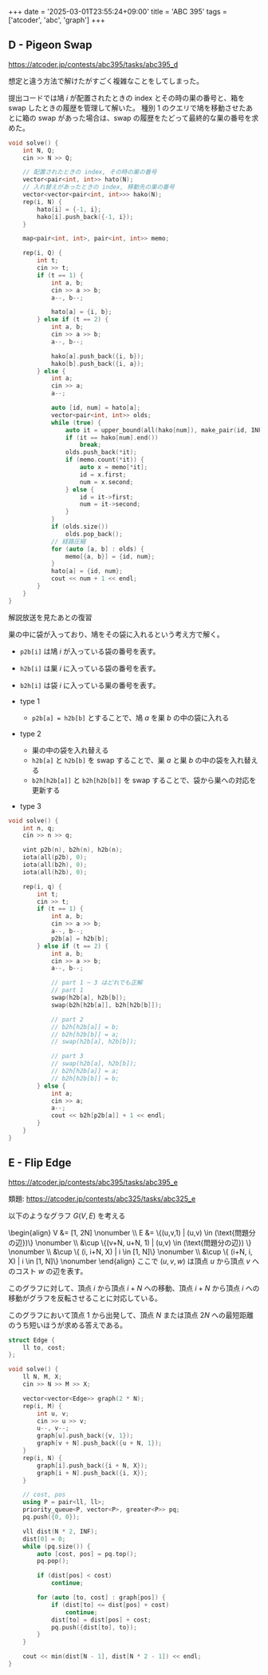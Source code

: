 +++
date = '2025-03-01T23:55:24+09:00'
title = 'ABC 395'
tags = ['atcoder', 'abc', 'graph']
+++

## D - Pigeon Swap

<https://atcoder.jp/contests/abc395/tasks/abc395_d>

想定と違う方法で解けたがすごく複雑なことをしてしまった。

提出コードでは鳩 $i$ が配置されたときの index とその時の巣の番号と、箱を swap したときの履歴を管理して解いた。
種別 1 のクエリで鳩を移動させたあとに箱の swap があった場合は、swap の履歴をたどって最終的な巣の番号を求めた。

```cpp
void solve() {
    int N, Q;
    cin >> N >> Q;

    // 配置されたときの index, その時の巣の番号
    vector<pair<int, int>> hato(N);
    // 入れ替えがあったときの index, 移動先の巣の番号
    vector<vector<pair<int, int>>> hako(N);
    rep(i, N) {
        hato[i] = {-1, i};
        hako[i].push_back({-1, i});
    }

    map<pair<int, int>, pair<int, int>> memo;

    rep(i, Q) {
        int t;
        cin >> t;
        if (t == 1) {
            int a, b;
            cin >> a >> b;
            a--, b--;

            hato[a] = {i, b};
        } else if (t == 2) {
            int a, b;
            cin >> a >> b;
            a--, b--;

            hako[a].push_back({i, b});
            hako[b].push_back({i, a});
        } else {
            int a;
            cin >> a;
            a--;

            auto [id, num] = hato[a];
            vector<pair<int, int>> olds;
            while (true) {
                auto it = upper_bound(all(hako[num]), make_pair(id, INF));
                if (it == hako[num].end())
                    break;
                olds.push_back(*it);
                if (memo.count(*it)) {
                    auto x = memo[*it];
                    id = x.first;
                    num = x.second;
                } else {
                    id = it->first;
                    num = it->second;
                }
            }
            if (olds.size())
                olds.pop_back();
            // 経路圧縮
            for (auto [a, b] : olds) {
                memo[{a, b}] = {id, num};
            }
            hato[a] = {id, num};
            cout << num + 1 << endl;
        }
    }
}
```

解説放送を見たあとの復習

巣の中に袋が入っており、鳩をその袋に入れるという考え方で解く。

- `p2b[i]` は鳩 $i$ が入っている袋の番号を表す。
- `h2b[i]` は巣 $i$ に入っている袋の番号を表す。
- `b2h[i]` は袋 $i$ に入っている巣の番号を表す。

- type 1
  - `p2b[a] = h2b[b]` とすることで、鳩 $a$ を巣 $b$ の中の袋に入れる
- type 2
  - 巣の中の袋を入れ替える
  - `h2b[a]` と `h2b[b]` を swap することで、巣 $a$ と巣 $b$ の中の袋を入れ替える
  - `b2h[h2b[a]]` と `b2h[h2b[b]]` を swap することで、袋から巣への対応を更新する
- type 3

```cpp
void solve() {
    int n, q;
    cin >> n >> q;

    vint p2b(n), b2h(n), h2b(n);
    iota(all(p2b), 0);
    iota(all(b2h), 0);
    iota(all(h2b), 0);

    rep(i, q) {
        int t;
        cin >> t;
        if (t == 1) {
            int a, b;
            cin >> a >> b;
            a--, b--;
            p2b[a] = h2b[b];
        } else if (t == 2) {
            int a, b;
            cin >> a >> b;
            a--, b--;

            // part 1 ~ 3 はどれでも正解
            // part 1
            swap(h2b[a], h2b[b]);
            swap(b2h[h2b[a]], b2h[h2b[b]]);

            // part 2
            // b2h[h2b[a]] = b;
            // b2h[h2b[b]] = a;
            // swap(h2b[a], h2b[b]);

            // part 3
            // swap(h2b[a], h2b[b]);
            // b2h[h2b[a]] = a;
            // b2h[h2b[b]] = b;
        } else {
            int a;
            cin >> a;
            a--;
            cout << b2h[p2b[a]] + 1 << endl;
        }
    }
}
```

## E - Flip Edge

<https://atcoder.jp/contests/abc395/tasks/abc395_e>

類題: <https://atcoder.jp/contests/abc325/tasks/abc325_e>

以下のようなグラフ $G(V, E)$ を考える

\begin{align}
    V &= [1, 2N] \nonumber \\\\
    E &= \\{(u,v,1) | (u,v) \in (\text{問題分の辺})\\} \nonumber \\\\
        &\cup \\{(v+N, u+N, 1) | (u,v) \in (\text{問題分の辺}) \\} \nonumber \\\\
        &\cup \\{ (i, i+N, X) | i \in [1, N]\\} \nonumber \\\\
        &\cup \\{ (i+N, i, X) | i \in [1, N]\\} \nonumber
\end{align}
ここで $(u,v,w)$ は頂点 $u$ から頂点 $v$ へのコスト $w$ の辺を表す。

このグラフに対して、頂点 $i$ から頂点 $i+N$ への移動、頂点 $i+N$ から頂点 $i$ への移動がグラフを反転させることに対応している。

このグラフにおいて頂点 1 から出発して、頂点 $N$ または頂点 $2N$ への最短距離のうち短いほうが求める答えである。

```cpp
struct Edge {
    ll to, cost;
};

void solve() {
    ll N, M, X;
    cin >> N >> M >> X;

    vector<vector<Edge>> graph(2 * N);
    rep(i, M) {
        int u, v;
        cin >> u >> v;
        u--, v--;
        graph[u].push_back({v, 1});
        graph[v + N].push_back({u + N, 1});
    }
    rep(i, N) {
        graph[i].push_back({i + N, X});
        graph[i + N].push_back({i, X});
    }

    // cost, pos
    using P = pair<ll, ll>;
    priority_queue<P, vector<P>, greater<P>> pq;
    pq.push({0, 0});

    vll dist(N * 2, INF);
    dist[0] = 0;
    while (pq.size()) {
        auto [cost, pos] = pq.top();
        pq.pop();

        if (dist[pos] < cost)
            continue;

        for (auto [to, cost] : graph[pos]) {
            if (dist[to] <= dist[pos] + cost)
                continue;
            dist[to] = dist[pos] + cost;
            pq.push({dist[to], to});
        }
    }

    cout << min(dist[N - 1], dist[N * 2 - 1]) << endl;
}
```
